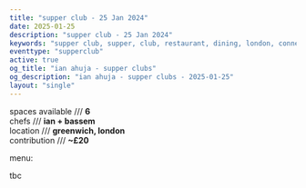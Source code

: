 ```yaml
---
title: "supper club - 25 Jan 2024"
date: 2025-01-25
description: "supper club - 25 Jan 2024"
keywords: "supper club, supper, club, restaurant, dining, london, connection"
eventtype: "supperclub"
active: true
og_title: "ian ahuja - supper clubs"
og_description: "ian ahuja - supper clubs - 2025-01-25"
layout: "single"
---
```


spaces available /// **6**  
chefs /// **ian + bassem**  
location /// **greenwich, london**  
contribution /// **~£20**  

menu:

tbc
